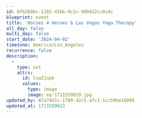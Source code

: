 ```yaml
---
id: 6fb2b8bc-1165-41b6-9c2c-900d12cc0cdc
blueprint: event
title: 'Horses 4 Heroes & Las Vegas Yoga Therapy'
all_day: false
multi_day: false
start_date: '2024-04-02'
timezone: America/Los_Angeles
recurrence: false
description:
  -
    type: set
    attrs:
      id: lua21npb
      values:
        type: image
        image: eq-1711559019.jpg
updated_by: 87a74d1c-1760-42c5-afc1-1cc59be16098
updated_at: 1711559023
---
```

